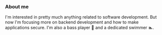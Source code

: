 ### About me

I'm interested in pretty much anything related to software development. But now I'm focusing more on backend development and how to make applications secure. I'm also a bass player 🎸 and a dedicated swimmer 🏊‍.

